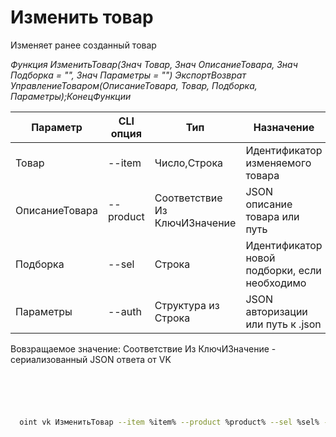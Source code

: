﻿---
sidebar_position: 5
---

# Изменить товар
 Изменяет ранее созданный товар


*Функция ИзменитьТовар(Знач Товар, Знач ОписаниеТовара, Знач Подборка = "", Знач Параметры = "") ЭкспортВозврат УправлениеТоваром(ОписаниеТовара, Товар, Подборка, Параметры);КонецФункции*

  | Параметр | CLI опция | Тип | Назначение |
  |-|-|-|-|
  | Товар | --item | Число,Строка | Идентификатор изменяемого товара |
  | ОписаниеТовара | --product | Соответствие Из КлючИЗначение | JSON описание товара или путь |
  | Подборка | --sel | Строка | Идентификатор новой подборки, если необходимо |
  | Параметры | --auth | Структура из Строка | JSON авторизации или путь к .json |

  
  Вовзращаемое значение:   Соответствие Из КлючИЗначение - сериализованный JSON ответа от VK

```bsl title="Пример кода"
	

	
```

```sh title="Пример команд CLI"
    
  oint vk ИзменитьТовар --item %item% --product %product% --sel %sel% --auth %auth%

```


```json title="Результат"



```
